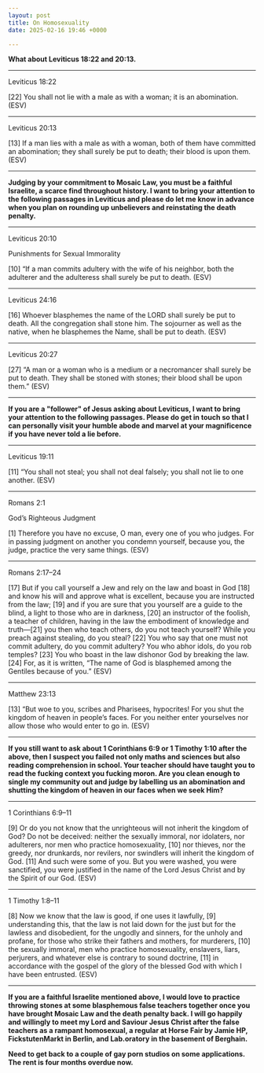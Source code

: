 ```yaml
---
layout: post
title: On Homosexuality
date: 2025-02-16 19:46 +0000

---
```


**What about Leviticus 18:22 and 20:13.**

---

Leviticus 18:22

[22] You shall not lie with a male as with a woman; it is an abomination. (ESV)

---

Leviticus 20:13

[13] If a man lies with a male as with a woman, both of them have committed an abomination; they shall surely be put to death; their blood is upon them. (ESV)

---

**Judging by your commitment to Mosaic Law, you must be a faithful Israelite, a scarce find throughout history. I want to bring your attention to the following passages in Leviticus and please do let me know in advance when you plan on rounding up unbelievers and reinstating the death penalty.**

---

Leviticus 20:10

Punishments for Sexual Immorality

[10] “If a man commits adultery with the wife of his neighbor, both the adulterer and the adulteress shall surely be put to death. (ESV)

---

Leviticus 24:16

[16] Whoever blasphemes the name of the LORD shall surely be put to death. All the congregation shall stone him. The sojourner as well as the native, when he blasphemes the Name, shall be put to death. (ESV)

---

Leviticus 20:27

[27] “A man or a woman who is a medium or a necromancer shall surely be put to death. They shall be stoned with stones; their blood shall be upon them.” (ESV)

---

**If you are a "follower" of Jesus asking about Leviticus, I want to bring your attention to the following passages. Please do get in touch so that I can personally visit your humble abode and marvel at your magnificence if you have never told a lie before.**

---

Leviticus 19:11

[11] “You shall not steal; you shall not deal falsely; you shall not lie to one another. (ESV)

---

Romans 2:1

God’s Righteous Judgment

[1] Therefore you have no excuse, O man, every one of you who judges. For in passing judgment on another you condemn yourself, because you, the judge, practice the very same things. (ESV)

---

Romans 2:17–24

[17] But if you call yourself a Jew and rely on the law and boast in God [18] and know his will and approve what is excellent, because you are instructed from the law; [19] and if you are sure that you yourself are a guide to the blind, a light to those who are in darkness, [20] an instructor of the foolish, a teacher of children, having in the law the embodiment of knowledge and truth—[21] you then who teach others, do you not teach yourself? While you preach against stealing, do you steal? [22] You who say that one must not commit adultery, do you commit adultery? You who abhor idols, do you rob temples? [23] You who boast in the law dishonor God by breaking the law. [24] For, as it is written, “The name of God is blasphemed among the Gentiles because of you.” (ESV)

---

Matthew 23:13

[13] “But woe to you, scribes and Pharisees, hypocrites! For you shut the kingdom of heaven in people’s faces. For you neither enter yourselves nor allow those who would enter to go in. (ESV)

---

**If you still want to ask about 1 Corinthians 6:9 or 1 Timothy 1:10 after the above, then I suspect you failed not only maths and sciences but also reading comprehension in school. Your teacher should have taught you to read the fucking context you fucking moron. Are you clean enough to single my community out and judge by labelling us an abomination and shutting the kingdom of heaven in our faces when we seek Him?**

---

1 Corinthians 6:9–11

[9] Or do you not know that the unrighteous will not inherit the kingdom of God? Do not be deceived: neither the sexually immoral, nor idolaters, nor adulterers, nor men who practice homosexuality, [10] nor thieves, nor the greedy, nor drunkards, nor revilers, nor swindlers will inherit the kingdom of God. [11] And such were some of you. But you were washed, you were sanctified, you were justified in the name of the Lord Jesus Christ and by the Spirit of our God. (ESV)

---

1 Timothy 1:8–11

[8] Now we know that the law is good, if one uses it lawfully, [9] understanding this, that the law is not laid down for the just but for the lawless and disobedient, for the ungodly and sinners, for the unholy and profane, for those who strike their fathers and mothers, for murderers, [10] the sexually immoral, men who practice homosexuality, enslavers, liars, perjurers, and whatever else is contrary to sound doctrine, [11] in accordance with the gospel of the glory of the blessed God with which I have been entrusted. (ESV)

---

**If you are a faithful Israelite mentioned above, I would love to practice throwing stones at some blasphemous false teachers together once you have brought Mosaic Law and the death penalty back. I will go happily and willingly to meet my Lord and Saviour Jesus Christ after the false teachers as a rampant homosexual, a regular at Horse Fair by Jamie HP, FickstutenMarkt in Berlin, and Lab.oratory in the basement of Berghain.**

**Need to get back to a couple of gay porn studios on some applications. The rent is four months overdue now.**